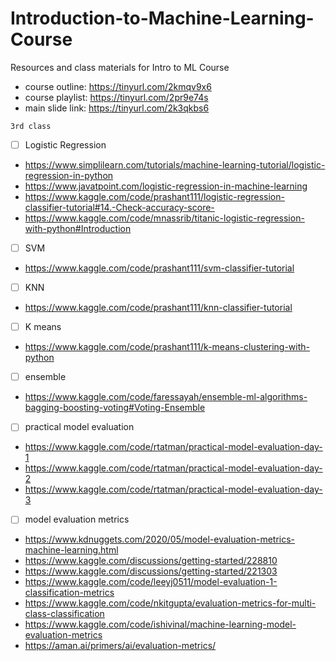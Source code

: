 # Introduction-to-Machine-Learning-Course
Resources and class materials for Intro to ML Course 

- course outline: https://tinyurl.com/2kmqv9x6
- course playlist: https://tinyurl.com/2pr9e74s
- main slide link: https://tinyurl.com/2k3qkbs6

``3rd class``

- [ ] Logistic Regression
- https://www.simplilearn.com/tutorials/machine-learning-tutorial/logistic-regression-in-python
- https://www.javatpoint.com/logistic-regression-in-machine-learning
- https://www.kaggle.com/code/prashant111/logistic-regression-classifier-tutorial#14.-Check-accuracy-score-
- https://www.kaggle.com/code/mnassrib/titanic-logistic-regression-with-python#Introduction

- [ ] SVM
- https://www.kaggle.com/code/prashant111/svm-classifier-tutorial

- [ ] KNN
- https://www.kaggle.com/code/prashant111/knn-classifier-tutorial

- [ ] K means
- https://www.kaggle.com/code/prashant111/k-means-clustering-with-python

- [ ] ensemble
- https://www.kaggle.com/code/faressayah/ensemble-ml-algorithms-bagging-boosting-voting#Voting-Ensemble

- [ ] practical model evaluation
- https://www.kaggle.com/code/rtatman/practical-model-evaluation-day-1
- https://www.kaggle.com/code/rtatman/practical-model-evaluation-day-2
- https://www.kaggle.com/code/rtatman/practical-model-evaluation-day-3

- [ ] model evaluation metrics
- https://www.kdnuggets.com/2020/05/model-evaluation-metrics-machine-learning.html
- https://www.kaggle.com/discussions/getting-started/228810
- https://www.kaggle.com/discussions/getting-started/221303
- https://www.kaggle.com/code/leeyj0511/model-evaluation-1-classification-metrics
- https://www.kaggle.com/code/nkitgupta/evaluation-metrics-for-multi-class-classification
- https://www.kaggle.com/code/ishivinal/machine-learning-model-evaluation-metrics
- https://aman.ai/primers/ai/evaluation-metrics/
